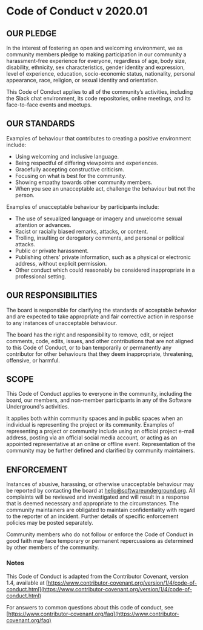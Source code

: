 # Code of Conduct v 2020.01

## OUR PLEDGE

In the interest of fostering an open and welcoming environment, we as community members pledge to making participation in our community a harassment-free experience for everyone, regardless of age, body size, disability, ethnicity, sex characteristics, gender identity and expression, level of experience, education, socio-economic status, nationality, personal appearance, race, religion, or sexual identity and orientation.

This Code of Conduct applies to all of the community’s activities, including the Slack chat environment, its code repositories, online meetings, and its face-to-face events and meetups.

## OUR STANDARDS

Examples of behaviour that contributes to creating a positive environment include:

- Using welcoming and inclusive language.
- Being respectful of differing viewpoints and experiences.
- Gracefully accepting constructive criticism.
- Focusing on what is best for the community.
- Showing empathy towards other community members.
- When you see an unacceptable act, challenge the behaviour but not the person.

Examples of unacceptable behaviour by participants include:

- The use of sexualized language or imagery and unwelcome sexual attention or advances.
- Racist or racially biased remarks, attacks, or content.
- Trolling, insulting or derogatory comments, and personal or political attacks.
- Public or private harassment.
- Publishing others’ private information, such as a physical or electronic address, without explicit permission.
- Other conduct which could reasonably be considered inappropriate in a professional setting.

## OUR RESPONSIBILITIES

The board is responsible for clarifying the standards of acceptable behavior and are expected to take appropriate and fair corrective action in response to any instances of unacceptable behaviour.

The board has the right and responsibility to remove, edit, or reject comments, code, edits, issues, and other contributions that are not aligned to this Code of Conduct, or to ban temporarily or permanently any contributor for other behaviours that they deem inappropriate, threatening, offensive, or harmful.

## SCOPE

This Code of Conduct applies to everyone in the community, including the board, our members, and non-member participants in any of the Software Underground's activities.

It applies both within community spaces and in public spaces when an individual is representing the project or its community. Examples of representing a project or community include using an official project e-mail address, posting via an official social media account, or acting as an appointed representative at an online or offline event. Representation of the community may be further defined and clarified by community maintainers.

## ENFORCEMENT

Instances of abusive, harassing, or otherwise unacceptable behaviour may be reported by contacting the board at hello@softwareunderground.org. All complaints will be reviewed and investigated and will result in a response that is deemed necessary and appropriate to the circumstances. The community maintainers are obligated to maintain confidentiality with regard to the reporter of an incident. Further details of specific enforcement policies may be posted separately.

Community members who do not follow or enforce the Code of Conduct in good faith may face temporary or permanent repercussions as determined by other members of the community.

### Notes

This Code of Conduct is adapted from the Contributor Covenant, version 1.4, available at [https://www.contributor-covenant.org/version/1/4/code-of-conduct.html](https://www.contributor-covenant.org/version/1/4/code-of-conduct.html)

For answers to common questions about this code of conduct, see [https://www.contributor-covenant.org/faq](https://www.contributor-covenant.org/faq)
